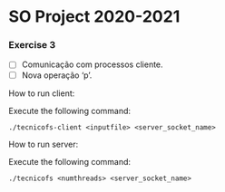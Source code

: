 # SO Project 2020-2021

### Exercise 3

- [ ] Comunicação com processos cliente.
- [ ] Nova operação ‘p’.

How to run client:

Execute the following command:

```
./tecnicofs-client <inputfile> <server_socket_name>
```


How to run server:

Execute the following command:

```
./tecnicofs <numthreads> <server_socket_name>
```